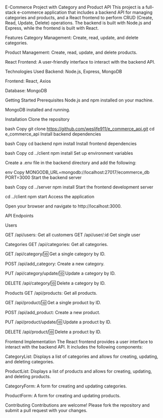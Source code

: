 E-Commerce Project with Category and Product API
This project is a full-stack e-commerce application that includes a backend API for managing categories and products, and a React frontend to perform CRUD (Create, Read, Update, Delete) operations. The backend is built with Node.js and Express, while the frontend is built with React.

Features
Category Management: Create, read, update, and delete categories.

Product Management: Create, read, update, and delete products.

React Frontend: A user-friendly interface to interact with the backend API.

Technologies Used
Backend: Node.js, Express, MongoDB

Frontend: React, Axios

Database: MongoDB

Getting Started
Prerequisites
Node.js and npm installed on your machine.

MongoDB installed and running.

Installation
Clone the repository

bash
Copy
git clone https://github.com/weslife911/e_commerce_api.git
cd e_commerce_api
Install backend dependencies

bash
Copy
cd backend
npm install
Install frontend dependencies

bash
Copy
cd ../client
npm install
Set up environment variables

Create a .env file in the backend directory and add the following:

env
Copy
MONGODB_URL=mongodb://localhost:27017/ecommerce_db
PORT=3000
Start the backend server

bash
Copy
cd ../server
npm install
Start the frontend development server


cd ../client
npm start
Access the application

Open your browser and navigate to http://localhost:3000.

API Endpoints

Users

GET /api/users: Get all customers
GET /api/user/:id Get single user

Categories
GET /api/categories: Get all categories.

GET /api/category/:id: Get a single category by ID.

POST /api/add_category: Create a new category.

PUT /api/category/update/:id: Update a category by ID.

DELETE /api/category/:id: Delete a category by ID.

Products
GET /api/products: Get all products.

GET /api/product/:id: Get a single product by ID.

POST /api/add_product: Create a new product.

PUT /api/product/update/:id: Update a product by ID.

DELETE /api/product/:id: Delete a product by ID.

Frontend Implementation
The React frontend provides a user interface to interact with the backend API. It includes the following components:

CategoryList: Displays a list of categories and allows for creating, updating, and deleting categories.

ProductList: Displays a list of products and allows for creating, updating, and deleting products.

CategoryForm: A form for creating and updating categories.

ProductForm: A form for creating and updating products.



Contributing
Contributions are welcome! Please fork the repository and submit a pull request with your changes.
